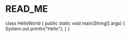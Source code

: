 # READ_ME


class HelloWorld
{
public static void main(String[] args)
{
System.out.println("Hello");
}
}

